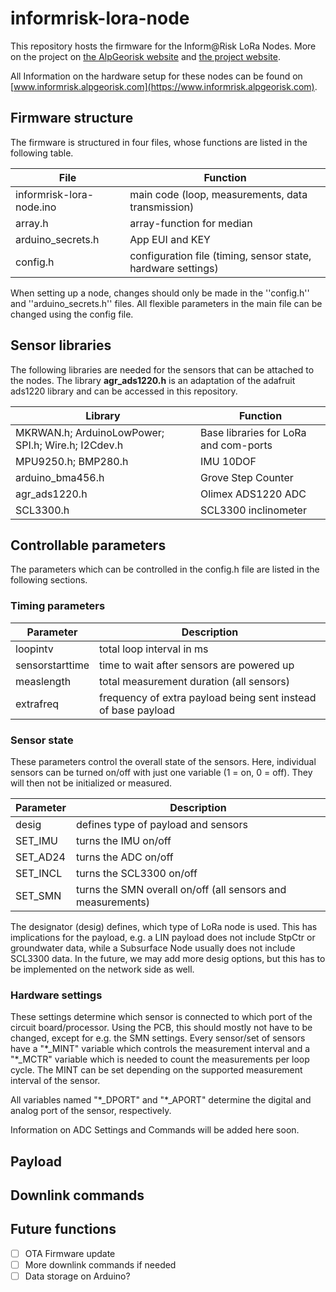 # informrisk-lora-node

This repository hosts the firmware for the Inform@Risk LoRa Nodes. More on the project on [the AlpGeorisk website](https://www.informrisk.alpgeorisk.com) and [the project website](https://www.bmbf-client.de/projekte/informrisk).

All Information on the hardware setup for these nodes can be found on [www.informrisk.alpgeorisk.com](https://www.informrisk.alpgeorisk.com).

<!---
The software comprises five stages. Although these stages are fixed, multiple parameters can be changed to accommodate for varying on-site requirements. For example, the overall measurement duration as well as the measurement frequency for each sensor can be changed. These parameters can not only be changed when installing the node but also remotely via commands transmitted via LoRa communication. Also, for each sensor it is possible to decide whether median or mean values should be sent to the gateway. For example for the accelerometer, it is best to calculate the median of the measured values since it is less sensitive to outliers from external influences (e.g. vibrations, impacts). For all other values, usually mean values are chosen. The calculation is done by the microprocessor to save power and on-air time during LoRa communication, which uses the most power.
<!---	        
After the measurement, calculations and LoRa-uplink, the device receives an optional downlink from the gateway. This can be one of several predefined commands such as setting the looptime (time taken for measurements and time the device is asleep), changing measurement duration or activating/deactivating individual sensors on the device. After receiving commands, the device makes the changes and goes into a sleep mode, where current consumption is minimized.
-->

## Firmware structure

The firmware is structured in four files, whose functions are listed in the following table.

File | Function
--------------|-------------
informrisk-lora-node.ino  |  main code (loop, measurements, data transmission)
array.h  |   array-function for median
arduino_secrets.h |  App EUI and KEY 
config.h   | configuration file (timing, sensor state, hardware settings)

When setting up a node, changes should only be made in the ''config.h'' and ''arduino_secrets.h'' files. All flexible parameters in the main file can be changed using the config file.

## Sensor libraries

The following libraries are needed for the sensors that can be attached to the nodes. The library **agr_ads1220.h** is an adaptation of the adafruit ads1220 library and can be accessed in this repository.

Library | Function
--------------|-------------
MKRWAN.h; ArduinoLowPower; SPI.h; Wire.h; I2Cdev.h  |  Base libraries for LoRa and com-ports
MPU9250.h; BMP280.h  |   IMU 10DOF
arduino_bma456.h |  Grove Step Counter 
agr_ads1220.h   | Olimex ADS1220 ADC
SCL3300.h | SCL3300 inclinometer

## Controllable parameters

The parameters which can be controlled in the config.h file are listed in the following sections.

### Timing parameters

Parameter | Description
--------------|-------------
loopintv  |  total loop interval in ms
sensorstarttime   |   time to wait after sensors are powered up
measlength   | total measurement duration (all sensors) 
extrafreq | frequency of extra payload being sent instead of base payload 

### Sensor state

These parameters control the overall state of the sensors. Here, individual sensors can be turned on/off with just one variable (1 = on, 0 = off). They will then not be initialized or measured. 

Parameter | Description
--------------|-------------
desig  |  defines type of payload and sensors
SET_IMU   |   turns the IMU on/off
SET_AD24   | turns the ADC on/off
SET_INCL | turns the SCL3300 on/off
SET_SMN | turns the SMN overall on/off (all sensors and measurements)

The designator (desig) defines, which type of LoRa node is used. This has implications for the payload, e.g. a LIN payload does not include StpCtr or groundwater data, while a Subsurface Node usually does not include SCL3300 data. In the future, we may add more desig options, but this has to be implemented on the network side as well.

### Hardware settings

These settings determine which sensor is connected to which port of the circuit board/processor. Using the PCB, this should mostly not have to be changed, except for e.g. the SMN settings.
Every sensor/set of sensors have a "\*_MINT" variable which controls the measurement interval and a "\*_MCTR" variable which is needed to count the measurements per loop cycle. The MINT can be set depending on the supported measurement interval of the sensor.

All variables named "\*_DPORT" and "\*_APORT" determine the digital and analog port of the sensor, respectively.

Information on ADC Settings and Commands will be added here soon.



## Payload

## Downlink commands
			
## Future functions
- [ ] OTA Firmware update
- [ ] More downlink commands if needed 
- [ ] Data storage on Arduino?
